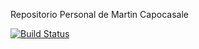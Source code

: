 Repositorio Personal de Martin Capocasale

[![Build Status](https://travis-ci.org/MartinCapocasale/aydoo-2018.svg?branch=master)](https://travis-ci.org/MartinCapocasale/aydoo-2018)
